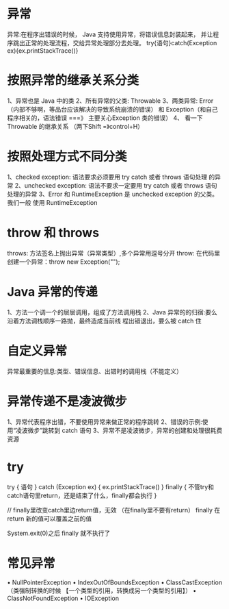 # 异常
异常:在程序出错误的时候， Java 支持使用异常，将错误信息封装起来， 并让程序跳出正常的处理流程，交给异常处理部分去处理。
try{语句}catch(Exception ex){ex.printStackTrace()}

# 按照异常的继承关系分类
1、异常也是 Java 中的类
2、所有异常的父类: Throwable
3、两类异常: Error（内部不够啊，等品台应该解决的导致系统崩溃的错误） 和 Exception（和自己程序相关的，语法错误   ===》 主要关心Exception 类的错误） 
4、 看一下 Throwable 的继承关系 （两下Shift =》control+H）


# 按照处理方式不同分类
1、checked exception: 语法要求必须要用 try catch 或者 throws 语句处理 的异常
2、unchecked exception: 语法不要求一定要用 try catch 或者 throws 语句 处理的异常
3、Error 和 RuntimeException 是 unchecked exception 的父类。我们一般 使用 RuntimeException


# throw 和 throws
throws: 方法签名上抛出异常（异常类型）,多个异常用逗号分开
throw: 在代码里创建一个异常：throw new Exception("");

# Java 异常的传递
1、方法一个调一个的层层调用，组成了方法调用栈
2、Java 异常的的归宿:要么沿着方法调栈顺序一路抛，最终造成当前线 程出错退出，要么被 catch 住

# 自定义异常
异常最重要的信息:类型、错误信息、出错时的调用栈（不能定义）

# 异常传递不是凌波微步
1、异常代表程序出错，不要使用异常来做正常的程序跳转
2、错误的示例:使用“凌波微步”跳转到 catch 语句
3、异常不是凌波微步，异常的创建和处理很耗费资源

# try
try
{
    语句
} catch (Exception ex) 
{
    ex.printStackTrace()
} finally {
    不管try和catch语句里return，还是结束了什么，finally都会执行
}

// finally里改变catch里边return值，无效 （在finally里不要有return）
finally 在 return 新的值可以覆盖之前的值

System.exit(0)之后 finally 就不执行了   

# 常见异常
• NullPointerException
• IndexOutOfBoundsException 
• ClassCastException  （类强制转换的时候 【一个类型的引用，转换成另一个类型的引用】）
• ClassNotFoundException
• IOException
